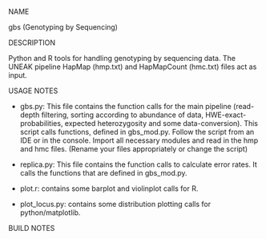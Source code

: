 NAME

gbs (Genotyping by Sequencing)

DESCRIPTION

Python and R tools for handling genotyping by sequencing data. 
The UNEAK pipeline HapMap (hmp.txt) and HapMapCount (hmc.txt) files act as input. 


USAGE NOTES 

* gbs.py: This file contains the function calls for the main pipeline (read-depth filtering, 
  sorting according to abundance of data, HWE-exact-probabilities, expected heterozygosity and some data-conversion). 
  This script calls functions, defined in gbs_mod.py. Follow the script from an IDE or in the console. 
  Import all necessary modules and read in the hmp and hmc files. 
  (Rename your files appropriately or change the script)  

* replica.py: This file contains the function calls to calculate error rates. 
  It calls the functions that are defined in gbs_mod.py.

* plot.r: contains some barplot and violinplot calls for R. 

* plot_locus.py: contains some distribution plotting calls for python/matplotlib.



BUILD NOTES



